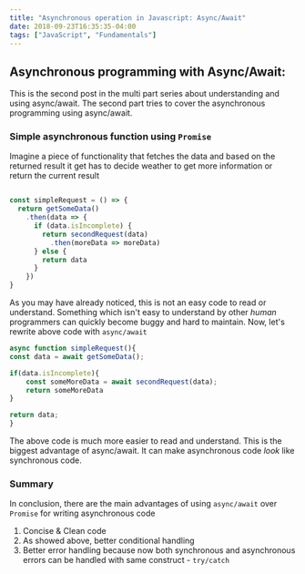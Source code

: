 ```yaml
---
title: "Asynchronous operation in Javascript: Async/Await"
date: 2018-09-23T16:35:35-04:00
tags: ["JavaScript", "Fundamentals"]
---
```


## Asynchronous programming with Async/Await:

This is the second post in the multi part series about understanding and using async/await. The second part tries to cover the asynchronous programming using async/await.

### Simple asynchronous function using `Promise`

Imagine a piece of functionality that fetches the data and based on the returned result it get has to decide weather to get more information or return the current result

```javascript

const simpleRequest = () => {
  return getSomeData()
    .then(data => {
      if (data.isIncomplete) {
        return secondRequest(data)
          .then(moreData => moreData)
      } else {
        return data
      }
    })
}
```

As you may have already noticed, this is not an easy code to read or understand. Something which isn't easy to understand by other *human* programmers can quickly become buggy and hard to maintain. Now, let's rewrite above code with `async/await`

```javascript
async function simpleRequest(){
const data = await getSomeData();

if(data.isIncomplete){
    const someMoreData = await secondRequest(data);
    return someMoreData
}

return data;
}
```

The above code is much more easier to read and understand. This is the biggest advantage of async/await. It can make asynchronous code *look* like synchronous code. 

### Summary
In conclusion, there are the main advantages of using `async/await` over `Promise` for writing asynchronous code

1. Concise & Clean code 
2. As showed above, better conditional handling
3. Better error handling because now both synchronous and asynchronous errors can be handled with same construct - `try/catch`

